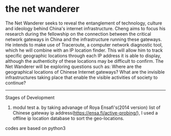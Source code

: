 # the net wanderer
The Net Wanderer seeks to reveal the entanglement of technology, culture and ideology behind China's internet infrastructure. Cheng aims to focus his research during the fellowship on the connection between the critical network gateways in China and the infrastructure running these gateways. He intends to make use of Traceroute, a computer network diagnostic tool, which he will combine with an IP location finder. This will allow him to track specific geographic locations through each IP address it is able to display, although the authenticity of these locations may be difficult to confirm. The Net Wanderer will be exploring questions such as: Where are the geographical locations of Chinese Internet gateways? What are the invisible infrastructures taking place that enable the visible activities of society to continue?


-----
Stages of Development

1. modul test
a. by taking advanage of Roya Ensafi's(2014 version) list of Chinese gateway ip address(https://ensa.fi/active-probing/), I used a offline ip location database to sort the geo-locations.



codes are based on python3
